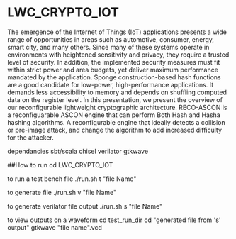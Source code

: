 # LWC_CRYPTO_IOT
The emergence of the Internet of Things (IoT) applications presents a wide range of opportunities in areas such as automotive, consumer, energy, smart city, and many others. Since many of these systems operate in environments with heightened sensitivity and privacy, they require a trusted level of security. In addition, the implemented security measures must fit within strict power and area budgets, yet deliver maximum performance mandated by the application. Sponge construction-based hash functions are a good candidate for low-power, high-performance applications. It demands less accessibility to memory and depends on shuffling computed data on the register level. In this presentation,  we present the overview of our reconfigurable lightweight cryptographic architecture. RECO-ASCON is a reconfiguarable ASCON engine that can perform Both Hash and Hasha hashing algorithms. A reconfigurable engine that ideally detects a collision or pre-image attack, and change the algorithm to add increased difficulty for the attacker. 

dependancies
sbt/scala
chisel
verilator 
gtkwave 

##How to run 
cd LWC_CRYPTO_IOT

to run a test bench file 
./run.sh t "file Name"

to generate file 
./run.sh v "file Name"


to generate verilator file output
./run.sh s "file Name"

to view outputs on a waveform
cd test_run_dir
cd "generated file from 's' output"
gtkwave "file name".vcd

